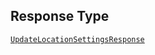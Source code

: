 ## Response Type

[`UpdateLocationSettingsResponse`](../../doc/models/update-location-settings-response.md)

